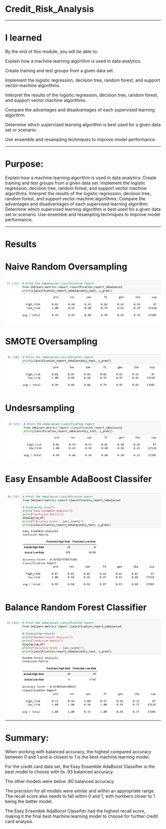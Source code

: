 # Credit_Risk_Analysis
_____________________________________________________________________________________________________________________________________________________________

# I learned

By the end of this module, you will be able to: 

Explain how a machine learning algorithm is used in data analytics.

Create training and test groups from a given data set.

Implement the logistic regression, decision tree, random forest, and support vector machine algorithms.

Interpret the results of the logistic regression, decision tree, random forest, and support vector machine algorithms.

Compare the advantages and disadvantages of each supervised learning algorithm.

Determine which supervised learning algorithm is best used for a given data set or scenario.

Use ensemble and resampling techniques to improve model performance.
________________________________________________________________________________________________________________________________________________________________

# Purpose:

Explain how a machine learning algorithm is used in data analytics.
Create training and test groups from a given data set.
Implement the logistic regression, decision tree, random forest, and support vector machine algorithms.
Interpret the results of the logistic regression, decision tree, random forest, and support vector machine algorithms.
Compare the advantages and disadvantages of each supervised learning algorithm.
Determine which supervised learning algorithm is best used for a given data set or scenario.
Use ensemble and resampling techniques to improve model performance.

_____________________________________________________________________________________________________________________________________________________________

# Results

# Naive Random Oversampling

![image](https://github.com/RodrigoCR25/Credit_Risk_Analysis/blob/main/Naive%20Random.png)

# SMOTE Oversampling

![image](https://github.com/RodrigoCR25/Credit_Risk_Analysis/blob/main/SMOTE%20Oversampling.png)

# Undesrsampling

![image](https://github.com/RodrigoCR25/Credit_Risk_Analysis/blob/main/Undersampling.png)

# Easy Ensamble AdaBoost Classifer

![image](https://github.com/RodrigoCR25/Credit_Risk_Analysis/blob/main/Easy%20Emsemble%20Analysis.png)

# Balance Random Forest Classifier

![image](https://github.com/RodrigoCR25/Credit_Risk_Analysis/blob/main/Random%20Forest%20Analysis.png)

_____________________________________________________________________________________________________________________________________________________________
# Summary:

When working with balanced accuracy, the highest compared accuracy between 0 and 1 and is closest to 1 is the best machine learning model. 

For the credit card data set, the Easy Ensemble AdaBoost Classifier is the best model to choose with its .93 balanced accuracy. 

The other models were below .80 balanced accuracy. 

The precision for all models were similar and within an appropriate range. The recall score also needs to fall within 0 and 1, with numbers closer to 1 being the better model. 

The Easy Ensemble AdaBoost Classifier had the highest recall score, making it the final best machine learning model to choose for further credit card analysis.
